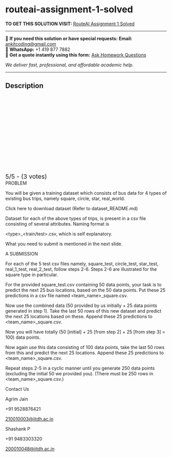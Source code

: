 # routeai-assignment-1-solved
**TO GET THIS SOLUTION VISIT:** [RouteAI Assignment 1 Solved](https://www.ankitcodinghub.com/product/route-aiteam-size-2-to-4-members-solved/)


---

📩 **If you need this solution or have special requests:** **Email:** ankitcoding@gmail.com  
📱 **WhatsApp:** +1 419 877 7882  
📄 **Get a quote instantly using this form:** [Ask Homework Questions](https://www.ankitcodinghub.com/services/ask-homework-questions/)

*We deliver fast, professional, and affordable academic help.*

---

<h2>Description</h2>



<div class="kk-star-ratings kksr-auto kksr-align-center kksr-valign-top" data-payload="{&quot;align&quot;:&quot;center&quot;,&quot;id&quot;:&quot;126798&quot;,&quot;slug&quot;:&quot;default&quot;,&quot;valign&quot;:&quot;top&quot;,&quot;ignore&quot;:&quot;&quot;,&quot;reference&quot;:&quot;auto&quot;,&quot;class&quot;:&quot;&quot;,&quot;count&quot;:&quot;3&quot;,&quot;legendonly&quot;:&quot;&quot;,&quot;readonly&quot;:&quot;&quot;,&quot;score&quot;:&quot;5&quot;,&quot;starsonly&quot;:&quot;&quot;,&quot;best&quot;:&quot;5&quot;,&quot;gap&quot;:&quot;4&quot;,&quot;greet&quot;:&quot;Rate this product&quot;,&quot;legend&quot;:&quot;5\/5 - (3 votes)&quot;,&quot;size&quot;:&quot;24&quot;,&quot;title&quot;:&quot;RouteAI Assignment 1 Solved&quot;,&quot;width&quot;:&quot;138&quot;,&quot;_legend&quot;:&quot;{score}\/{best} - ({count} {votes})&quot;,&quot;font_factor&quot;:&quot;1.25&quot;}">

<div class="kksr-stars">

<div class="kksr-stars-inactive">
            <div class="kksr-star" data-star="1" style="padding-right: 4px">


<div class="kksr-icon" style="width: 24px; height: 24px;"></div>
        </div>
            <div class="kksr-star" data-star="2" style="padding-right: 4px">


<div class="kksr-icon" style="width: 24px; height: 24px;"></div>
        </div>
            <div class="kksr-star" data-star="3" style="padding-right: 4px">


<div class="kksr-icon" style="width: 24px; height: 24px;"></div>
        </div>
            <div class="kksr-star" data-star="4" style="padding-right: 4px">


<div class="kksr-icon" style="width: 24px; height: 24px;"></div>
        </div>
            <div class="kksr-star" data-star="5" style="padding-right: 4px">


<div class="kksr-icon" style="width: 24px; height: 24px;"></div>
        </div>
    </div>

<div class="kksr-stars-active" style="width: 138px;">
            <div class="kksr-star" style="padding-right: 4px">


<div class="kksr-icon" style="width: 24px; height: 24px;"></div>
        </div>
            <div class="kksr-star" style="padding-right: 4px">


<div class="kksr-icon" style="width: 24px; height: 24px;"></div>
        </div>
            <div class="kksr-star" style="padding-right: 4px">


<div class="kksr-icon" style="width: 24px; height: 24px;"></div>
        </div>
            <div class="kksr-star" style="padding-right: 4px">


<div class="kksr-icon" style="width: 24px; height: 24px;"></div>
        </div>
            <div class="kksr-star" style="padding-right: 4px">


<div class="kksr-icon" style="width: 24px; height: 24px;"></div>
        </div>
    </div>
</div>


<div class="kksr-legend" style="font-size: 19.2px;">
            5/5 - (3 votes)    </div>
    </div>
PROBLEM

You will be given a training dataset which consists of bus data for 4 types of existing bus trips, namely square, circle, star, real_world.

Click here to download dataset (Refer to dataset_README.md)

Dataset for each of the above types of trips, is present in a csv file consisting of several attributes. Naming format is

&lt;type&gt;_&lt;train/test&gt;.csv, which is self explanatory.

What you need to submit is mentioned in the next slide.

A SUBMISSION

For each of the 5 test csv files namely, square_test, circle_test, star_test, real_1_test, real_2_test, follow steps 2-6. Steps 2-6 are illustrated for the square type in particular.

For the provided square_test.csv containing 50 data points, your task is to predict the next 25 bus locations, based on the 50 data points. Put these 25 predictions in a csv file named &lt;team_name&gt;_square.csv.

Now use the combined data (50 provided by us initially + 25 data points generated in step 1). Take the last 50 rows of this new dataset and predict the next 25 locations based on these. Append these 25 predictions to &lt;team_name&gt;_square.csv.

Now you will have totally (50 [initial] + 25 [from step 2] + 25 [from step 3] = 100) data points.

Now again use this data consisting of 100 data points, take the last 50 rows from this and predict the next 25 locations. Append these 25 predictions to &lt;team_name&gt;_square.csv.

Repeat steps 2-5 in a cyclic manner until you generate 250 data points (excluding the initial 50 we provided you). (There must be 250 rows in &lt;team_name&gt;_square.csv.)

Contact Us

Agrim Jain

+91 9528876421

210010003@iitdh.ac.in

Shashank P

+91 9483303320

200010048@iitdh.ac.in
